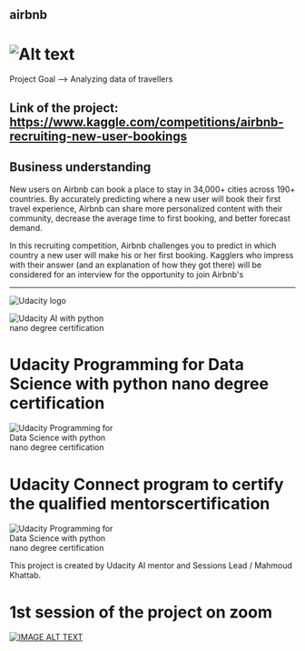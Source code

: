 airbnb
------------

<img
  src="https://upload.wikimedia.org/wikipedia/commons/thumb/6/69/Airbnb_Logo_B%C3%A9lo.svg/768px-Airbnb_Logo_B%C3%A9lo.svg.png?20140813142239"
  alt="Alt text"
  title="Optional title"
  style="display: inline-block; margin: 0 auto; max-width: 150px">
==============================

Project Goal --> Analyzing data of travellers

Link of the project:
https://www.kaggle.com/competitions/airbnb-recruiting-new-user-bookings
------------------------


Business understanding 
------------
New users on Airbnb can book a place to stay in 34,000+ cities across 190+ countries. By accurately predicting where a new user will book their first travel experience, Airbnb can share more personalized content with their community, decrease the average time to first booking, and better forecast demand.

In this recruiting competition, Airbnb challenges you to predict in which country a new user will make his or her first booking. Kagglers who impress with their answer (and an explanation of how they got there) will be considered for an interview for the opportunity to join Airbnb's

--------
<img
  src="https://www.udacity.com/www-proxy/contentful/assets/2y9b3o528xhq/2dmDLmWvCncVHcQ6lz9u5v/9ebc8c914fcf0e8b546bce78133b2a4a/OpenGraph_Udacity_Logo_Update__1_.png"
  alt="Udacity logo"
  title="Udacity logo"
  style="display: inline-block; margin: 0 auto; max-width: 150px">

<img
  src="https://s3-us-west-2.amazonaws.com/udacity-printer/production/certificates/c88a4c04-9240-4065-8c2e-bbc9160b95ba.svg"
  alt="Udacity AI with python nano degree certification"
  title="Udacity AI with python nano degree certification"
  style="display: inline-block; margin: 0 auto; max-width: 200px"> 

# Udacity Programming for Data Science with python nano degree certification 
<img
  src="https://s3-us-west-2.amazonaws.com/udacity-printer/production/certificates/d7bd185a-2430-42c6-97a5-ddafc684485d.svg"
  alt="Udacity Programming for Data Science with python nano degree certification"
  title="Udacity Programming for Data Science with python nano degree certification"
  style="display: inline-block; margin: 0 auto; max-width: 200px"> 

# Udacity Connect program to certify the qualified mentorscertification 
<img
  src="https://s3-us-west-2.amazonaws.com/udacity-printer/production/certificates/29341c76-6c2e-4825-bb56-febc01b48208.svg"
  alt="Udacity Programming for Data Science with python nano degree certification"
  title="Udacity AI with python nano degree certification"
  style="display: inline-block; margin: 0 auto; max-width: 200px"> 

This project is created by Udacity AI mentor and Sessions Lead / Mahmoud Khattab.

# 1st session of the project on zoom
[![IMAGE ALT TEXT](http://img.youtube.com/vi/YOUTUBE_VIDEO_ID_HERE/0.jpg)](https://www.youtube.com/embed/kV1aUANxt2E "End to end data science project")

